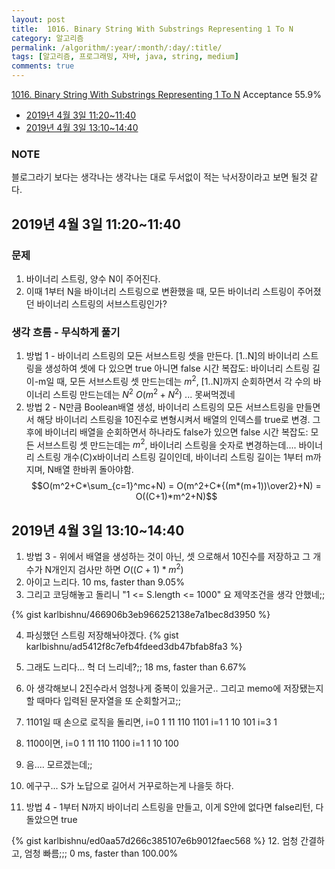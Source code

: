 ```yaml
---
layout: post
title:  1016. Binary String With Substrings Representing 1 To N
category: 알고리즘
permalink: /algorithm/:year/:month/:day/:title/
tags: [알고리즘, 프로그래밍, 자바, java, string, medium]
comments: true
---
```

[1016. Binary String With Substrings Representing 1 To N](https://leetcode.com/problems/binary-string-with-substrings-representing-1-to-n/)
Acceptance 55.9%

* [2019년 4월 3일 11:20~11:40](#2019년-4월-3일-11201140)
* [2019년 4월 3일 13:10~14:40](#2019년-4월-3일-13101440)

### NOTE
블로그라기 보다는 생각나는 생각나는 대로 두서없이 적는 낙서장이라고 보면 될것 같다.

## 2019년 4월 3일 11:20~11:40
### 문제
1. 바이너리 스트링, 양수 N이 주어진다.
2. 이때 1부터 N을 바이너리 스트링으로 변환했을 때, 모든 바이너리 스트링이 주어졌던 바이너리 스트링의 서브스트링인가?

### 생각 흐름 - 무식하게 풀기
1. 방법 1 - 바이너리 스트링의 모든 서브스트링 셋을 만든다. [1..N]의 바이너리 스트링을 생성하여 셋에 다 있으면 true 아니면 false
  시간 복잡도: 바이너리 스트링 길이-m일 때, 모든 서브스트링 셋 만드는데는 $m^2$, [1..N]까지 순회하면서 각 수의 바이너리 스트링 만드는데는 $N^2$ $O(m^2+N^2)$ ... 못써먹겠네
2. 방법 2 - N만큼 Boolean배열 생성, 바이너리 스트링의 모든 서브스트링을 만들면서 해당 바이너리 스트링을 10진수로 변형시켜서 배열의 인덱스를 true로 변경. 그 후에 바이너리 배열을 순회하면서 하나라도 false가 있으면 false
  시간 복잡도: 모든 서브스트링 셋 만드는데는 $m^2$, 바이너리 스트링을 숫자로 변경하는데.... 바이너리 스트링 개수(C)x바이너리 스트링 길이인데, 바이너리 스트링 길이는 1부터 m까지며, N배열 한바퀴 돌아야함.
  $$O(m^2+C*\sum_{c=1}^mc+N) = O(m^2+C*{(m*(m+1))\over2}+N) = O((C+1)*m^2+N)$$

## 2019년 4월 3일 13:10~14:40

1. 방법 3 - 위에서 배열을 생성하는 것이 아닌, 셋 으로해서 10진수를 저장하고 그 개수가 N개인지 검사만 하면 $O((C+1)*m^2)$
2. 아이고 느리다. 10 ms, faster than 9.05%
3. 그리고 코딩해놓고 돌리니 "1 <= S.length <= 1000" 요 제약조건을 생각 안했네;;

{% gist karlbishnu/466906b3eb966252138e7a1bec8d3950 %}

4. 파싱했던 스트링 저장해놔야겠다.
{% gist karlbishnu/ad5412f8c7efb4fdeed3db47bfab8fa3 %}

5. 그래도 느리다... 헉 더 느리네?;; 18 ms, faster than 6.67%
6. 아 생각해보니 2진수라서 엄청나게 중복이 있을거군.. 그리고 memo에 저장됐는지 할 때마다 입력된 문자열을 또 순회할거고;;
7. 1101일 때 손으로 로직을 돌리면,
i=0
1
11
110
1101
i=1
1
10
101
i=3
1
8. 1100이면,
i=0
1
11
110
1100
i=1
1
10
100
9. 음.... 모르겠는데;;
10. 에구구... S가 노답으로 길어서 거꾸로하는게 나을듯 하다.
11. 방법 4 - 1부터 N까지 바이너리 스트링을 만들고, 이게 S안에 없다면 false리턴, 다 돌았으면 true

{% gist karlbishnu/ed0aa57d266c385107e6b9012faec568 %}
12. 엄청 간결하고, 엄청 빠름;;; 0 ms, faster than 100.00%
